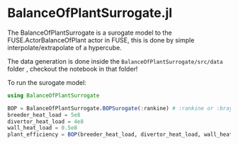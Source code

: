 # BalanceOfPlantSurrogate.jl

The BalanceOfPlantSurrogate is a surogate model to the FUSE.ActorBalanceOfPlant actor in FUSE, this is done by simple interpolate/extrapolate of a hypercube.

The data generation is done inside the ```BalanceOfPlantSurrogate/src/data``` folder , checkout the notebook in that folder!

To run the surogate model:

```julia
using BalanceOfPlantSurrogate

BOP = BalanceOfPlantSurrogate.BOPSurogate(:rankine) # :rankine or :brayton
breeder_heat_load = 5e8
divertor_heat_load = 4e8
wall_heat_load = 0.5e8
plant_efficiency = BOP(breeder_heat_load, divertor_heat_load, wall_heat_load)
```
